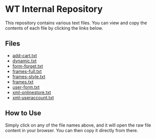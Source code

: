 # WT Internal Repository

This repository contains various text files. You can view and copy the contents of each file by clicking the links below.

## Files

- [add-cart.txt](https://raw.githubusercontent.com/manubunnyy/wt-internal/main/add-cart.txt)
- [dynamic.txt](https://raw.githubusercontent.com/manubunnyy/wt-internal/main/dynamic.txt)
- [form-forget.txt](https://raw.githubusercontent.com/manubunnyy/wt-internal/main/form-forget.txt)
- [frames-full.txt](https://raw.githubusercontent.com/manubunnyy/wt-internal/main/frames-full.txt)
- [frames-style.txt](https://raw.githubusercontent.com/manubunnyy/wt-internal/main/frames-style.txt)
- [frames.txt](https://raw.githubusercontent.com/manubunnyy/wt-internal/main/frames.txt)
- [user-form.txt](https://raw.githubusercontent.com/manubunnyy/wt-internal/main/user-form.txt)
- [xml-onlinestore.txt](https://raw.githubusercontent.com/manubunnyy/wt-internal/main/xml-onlinestore.txt)
- [xml-useraccount.txt](https://raw.githubusercontent.com/manubunnyy/wt-internal/main/xml-useraccount.txt)

## How to Use

Simply click on any of the file names above, and it will open the raw file content in your browser. You can then copy it directly from there.

